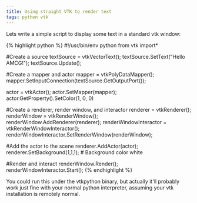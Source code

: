 ```yaml
---
title: Using straight VTK to render text
tags: python vtk
---
```


Lets write a simple script to display some text in a standard vtk window:

{% highlight python %}
#!/usr/bin/env python
from vtk import*
 
#Create a source
textSource = vtkVectorText();
textSource.SetText("Hello AMCG!");
textSource.Update();
 
#Create a mapper and actor
mapper = vtkPolyDataMapper();
mapper.SetInputConnection(textSource.GetOutputPort());
 
actor = vtkActor();
actor.SetMapper(mapper);
actor.GetProperty().SetColor(1, 0, 0)

 
#Create a renderer, render window, and interactor
renderer = vtkRenderer();
renderWindow = vtkRenderWindow();
renderWindow.AddRenderer(renderer);
renderWindowInteractor = vtkRenderWindowInteractor();
renderWindowInteractor.SetRenderWindow(renderWindow);
 
#Add the actor to the scene
renderer.AddActor(actor);
renderer.SetBackground(1,1,1); # Background color white
 
#Render and interact
renderWindow.Render();
renderWindowInteractor.Start();
{% endhighlight %}

You could run this under the vtkpython binary, but actually it'll probably work just fine with your normal python interpreter, assuming your vtk installation is remotely normal.
